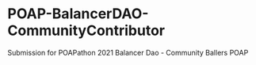 # POAP-BalancerDAO-CommunityContributor
Submission for POAPathon 2021 Balancer Dao - Community Ballers POAP
